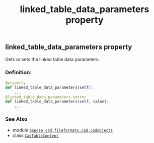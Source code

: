 ﻿---
title: linked_table_data_parameters property
second_title: Aspose.CAD for Python via .NET API References
description: 
type: docs
weight: 120
url: /aspose.cad.fileformats.cad.cadobjects/cadtablecontent/linked_table_data_parameters/
is_root: false
---

## linked_table_data_parameters property


Gets or sets the linked table data parameters.
### Definition:
```python
@property
def linked_table_data_parameters(self):
    ...
@linked_table_data_parameters.setter
def linked_table_data_parameters(self, value):
    ...
```

### See Also
* module [`aspose.cad.fileformats.cad.cadobjects`](../../)
* class [`CadTableContent`](/cad/python-net/aspose.cad.fileformats.cad.cadobjects/cadtablecontent)
